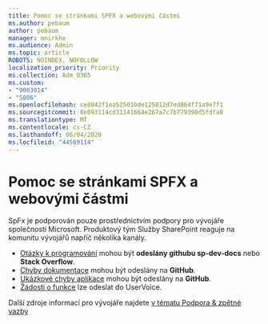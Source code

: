 ```yaml
---
title: Pomoc se stránkami SPFX a webovými částmi
ms.author: pebaum
author: pebaum
manager: mnirkhe
ms.audience: Admin
ms.topic: article
ROBOTS: NOINDEX, NOFOLLOW
localization_priority: Priority
ms.collection: Adm_O365
ms.custom:
- "9003014"
- "5806"
ms.openlocfilehash: ce8842f1ea52501bde125812d7ed864f71a9e7f1
ms.sourcegitcommit: 8e093114cd31141664e267a7c7b779398d5fdfa8
ms.translationtype: MT
ms.contentlocale: cs-CZ
ms.lasthandoff: 06/04/2020
ms.locfileid: "44569114"
---
```

# <a name="help-with-spfx-pages-and-web-parts"></a>Pomoc se stránkami SPFX a webovými částmi

SpFx je podporován pouze prostřednictvím podpory pro vývojáře společnosti Microsoft. Produktový tým Služby SharePoint reaguje na komunitu vývojářů napříč několika kanály.

- [Otázky k programování](https://docs.microsoft.com/sharepoint/dev/support-feedback#programming-questions) mohou být **odeslány githubu sp-dev-docs** nebo **Stack Overflow**.
- [Chyby dokumentace](https://docs.microsoft.com/sharepoint/dev/support-feedback#documentation-bugs) mohou být odeslány na **GitHub**.
- [Ukázkové chyby aplikace](https://docs.microsoft.com/sharepoint/dev/support-feedback#sample-application-bugs) mohou být odeslány na **GitHub**.
- [Žádosti o funkce](https://docs.microsoft.com/sharepoint/dev/support-feedback#feature-requests) lze odeslat do UserVoice.

Další zdroje informací pro vývojáře najdete [v tématu Podpora & zpětné vazby](https://docs.microsoft.com/sharepoint/dev/support-feedback)